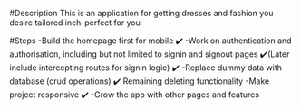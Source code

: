 #Description
This is an application for getting dresses and fashion you desire tailored inch-perfect for you

#Steps
-Build the homepage first for mobile ✔️
-Work on authentication and authorisation, including but not limited to signin and signout pages ✔️(Later include intercepting routes for signin logic) ✔️
-Replace dummy data with database (crud operations) ✔️ Remaining deleting functionality
-Make project responsive ✔️
-Grow the app with other pages and features

<!-- Screen sizes -->
<!--
sm+ 35.5rem (568px)
sm	40rem (640px) 
md	48rem (768px) 
md+ 58.75rem (940px)
lg	64rem (1024px)
lg+ 71.25rem (1140px)
xl	80rem (1280px)
2xl	96rem (1536px)
-->


